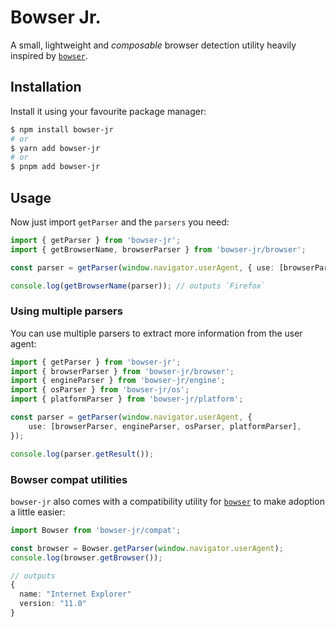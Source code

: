 # Bowser Jr.

A small, lightweight and *composable* browser detection utility heavily inspired by [`bowser`](https://github.com/lancedikson/bowser).

## Installation

Install it using your favourite package manager:

```bash
$ npm install bowser-jr
# or
$ yarn add bowser-jr
# or
$ pnpm add bowser-jr
```

## Usage

Now just import `getParser` and the `parsers` you need:

```ts
import { getParser } from 'bowser-jr';
import { getBrowserName, browserParser } from 'bowser-jr/browser';

const parser = getParser(window.navigator.userAgent, { use: [browserParser] });

console.log(getBrowserName(parser)); // outputs `Firefox`
```

### Using multiple parsers

You can use multiple parsers to extract more information from the user agent:

```ts
import { getParser } from 'bowser-jr';
import { browserParser } from 'bowser-jr/browser';
import { engineParser } from 'bowser-jr/engine';
import { osParser } from 'bowser-jr/os';
import { platformParser } from 'bowser-jr/platform';

const parser = getParser(window.navigator.userAgent, {
    use: [browserParser, engineParser, osParser, platformParser],
});

console.log(parser.getResult());
```

### Bowser compat utilities

`bowser-jr` also comes with a compatibility utility for [`bowser`](https://github.com/lancedikson/bowser) to make adoption a little easier:

```ts
import Bowser from 'bowser-jr/compat';

const browser = Bowser.getParser(window.navigator.userAgent);
console.log(browser.getBrowser());

// outputs
{
  name: "Internet Explorer"
  version: "11.0"
}
```

